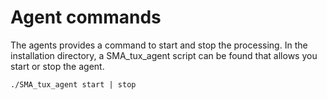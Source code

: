 # Agent commands

The agents provides a command to start and stop the processing. In the installation directory, a SMA_tux_agent script can be found that allows you start or stop the agent.

```console
./SMA_tux_agent start | stop
```
